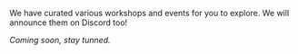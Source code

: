 We have curated various workshops and events for you to explore. We will announce them on Discord too!

_Coming soon, stay tunned._

<!--
- **Talk - Git & Github, by Github:** Introduction to git and GitHub, learn the most basic commands for git and collaborate with GitHub. _A5001, Friday 10:30 PM_
- **Talk - Initial Brainstorming, by Opentrends:** Opentrends is helping you choose the right project. In our workshop we're going to implement design thinking methodologies to find your most appropiate challenge. Don't miss out! _A5002, Friday 10:30 PM_
- **Talk - Data for good cities, by Everis:** More and more companies are attempting to become data-driven. Turning data into knowledge and knowledge into intelligent actions is crucial for digital transformation. Let's see some interesting examples of how to do it for a good purpose. _A5001, Friday 11:00 PM_
- **Workshop: Crush your coding interview, by Facebook:** Never experienced a technical interview before? Want to extra-prepare for your next one? Technical interviews are one of the major hurdles of landing an awesome internship or full time career. Open for currently enrolled University students, come learn about the common pitfalls and tips to help you crush your next coding interview! Learn how to put your best foot forward at this Crush Your Coding Interview Workshop. _A5002, Friday 11:00 PM_
- **Talk: The future of 3D printing, by HP:** Discover one of the most trend manufacturing technology with HP. _A5001, Friday 11:30 PM_
- **Talk: Are you Redis?, by Vueling:** You want to know how to improve your applications? Then cache could be a valid approach, learn how Redis is used in a big company like Vueling. _A5002, Friday 11:30 PM_
- **Talk: APIs for first timers, by Typeform:** LIs this your first hackathon? You heard the word API or SDK prounounced many times during the opening ceremony but you have no idea what it means? Then you should come to this workshop to discover the beautiful world of APIs 🤩. In this talk we will cover the basic principles of APIs, how to call them, talk about security and showcase of examples of APIs you could use in your project. _A5001, Saturday 12:00 AM_
- **Talk: Programmatic art & Online multiplayer Gamedev 101, by Hackers@UPC:** _A5002, Saturday 12:30 AM _
- **Talk: Microservices at Scale, by Skyscanner:** How Skyscanner handles thousands of deployments a day. Skyscanner serves over 80 Million unique visitors each months through its evolving architecture formed of thousands of micro-services. The continuous generation, maintenance deployment of old and new services can be a time-consuming and onerous task that we want to avoid. To ensure that our engineers can focus on our travelers rather than on our infrastructure, over the year Skyscaner has developed an articulate list of solution to run multiservices at scale, from their creation and deployment to the support of a full continuous integration pipeline. In Skyscanner, even an Intern can get a world-class-engineering service up and running in less than 10 minutes, fancy having a look at how we do it? _A5001, Saturday 10:00 AM_
- **Talk: Clean code for Analytics, by McKinsey & Company:**: Keeping solutions scalable is key, even if it is just a model to be run by others. This session will go about how to ensure anyone can understand what you code. _A5001, Saturday 11:00 AM_
- **Talk: Implementing R projects as libraries, by McKinsey & Company:**: Learn how to structure a project as an R library by one of our expert coders! _A5001, Saturday 11:30 AM_
- **Talk: Meetup Hacktoberfest, by Github:** Cheers. _A5001, Saturday 04:00 PM_
- **Talk: How to organize your hackathon, by Hackers@UPC:** Would you like to organize a hackathon? Come listen some of our experiences and tips. Don't be shy, we're here to help you! _A5001, Saturday 05:00 PM_
-->
